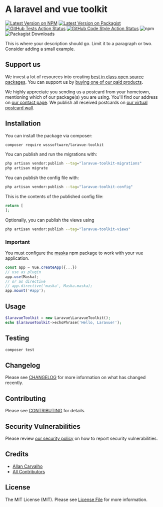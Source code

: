 # A laravel and vue toolkit

[![Latest Version on NPM](https://img.shields.io/npm/v/laravue-toolkit/alpha)](https://npmjs.com/package/laravue-toolkit)
[![Latest Version on Packagist](https://img.shields.io/packagist/v/wsssoftware/laravue-toolkit.svg?style=flat-square)](https://packagist.org/packages/wsssoftware/laravue-toolkit)
[![GitHub Tests Action Status](https://img.shields.io/github/workflow/status/wsssoftware/laravue-toolkit/run-tests?label=tests)](https://github.com/wsssoftware/laravue-toolkit/actions?query=workflow%3Arun-tests+branch%3Amain)
[![GitHub Code Style Action Status](https://img.shields.io/github/workflow/status/wsssoftware/laravue-toolkit/Fix%20PHP%20code%20style%20issues?label=code%20style)](https://github.com/wsssoftware/laravue-toolkit/actions?query=workflow%3A"Fix+PHP+code+style+issues"+branch%3Amain)
![npm](https://img.shields.io/npm/dt/laravue-toolkit?label=npm%20downloads)
![Packagist Downloads](https://img.shields.io/packagist/dt/wsssoftware/laravue-toolkit?label=packagist%20downloads)

This is where your description should go. Limit it to a paragraph or two. Consider adding a small example.

## Support us

We invest a lot of resources into creating [best in class open source packages](https://spatie.be/open-source). You can support us by [buying one of our paid products](https://spatie.be/open-source/support-us).

We highly appreciate you sending us a postcard from your hometown, mentioning which of our package(s) you are using. You'll find our address on [our contact page](https://spatie.be/about-us). We publish all received postcards on [our virtual postcard wall](https://spatie.be/open-source/postcards).

## Installation

You can install the package via composer:

```bash
composer require wsssoftware/laravue-toolkit
```

You can publish and run the migrations with:

```bash
php artisan vendor:publish --tag="laravue-toolkit-migrations"
php artisan migrate
```

You can publish the config file with:

```bash
php artisan vendor:publish --tag="laravue-toolkit-config"
```

This is the contents of the published config file:

```php
return [
];
```

Optionally, you can publish the views using

```bash
php artisan vendor:publish --tag="laravue-toolkit-views"
```


### Important
You must configure the [maska](https://www.npmjs.com/package/maska) npm package to work with your vue application.

```js
const app = Vue.createApp({...})
// use as plugin
app.use(Maska);
// or as directive
// app.directive('maska', Maska.maska);
app.mount('#app');
```

## Usage

```php
$laravueToolkit = new Laravue\LaravueToolkit();
echo $laravueToolkit->echoPhrase('Hello, Laravue!');
```

## Testing

```bash
composer test
```

## Changelog

Please see [CHANGELOG](CHANGELOG.md) for more information on what has changed recently.

## Contributing

Please see [CONTRIBUTING](CONTRIBUTING.md) for details.

## Security Vulnerabilities

Please review [our security policy](../../security/policy) on how to report security vulnerabilities.

## Credits

- [Allan Carvalho](https://github.com/wsssoftware)
- [All Contributors](../../contributors)

## License

The MIT License (MIT). Please see [License File](LICENSE.md) for more information.
